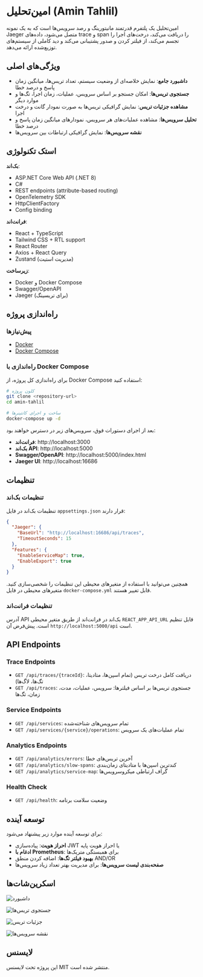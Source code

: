# امین‌تحلیل (Amin Tahlil)

امین‌تحلیل یک پلتفرم قدرتمند مانیتورینگ و رصد سرویس‌ها است که به یک نمونه Jaeger متصل می‌شود، داده‌های trace و span را دریافت می‌کند، درخت‌های اجرا را تجسم می‌کند، از فیلتر کردن و صدور پشتیبانی می‌کند و دید کاملی از سیستم‌های توزیع‌شده ارائه می‌دهد.

## ویژگی‌های اصلی

- **داشبورد جامع**: نمایش خلاصه‌ای از وضعیت سیستم، تعداد تریس‌ها، میانگین زمان پاسخ و درصد خطا
- **جستجوی تریس‌ها**: امکان جستجو بر اساس سرویس، عملیات، زمان اجرا، تگ‌ها و موارد دیگر
- **مشاهده جزئیات تریس**: نمایش گرافیکی تریس‌ها به صورت نمودار گانت و درخت اجرا
- **تحلیل سرویس‌ها**: مشاهده عملیات‌های هر سرویس، نمودارهای میانگین زمان پاسخ و درصد خطا
- **نقشه سرویس‌ها**: نمایش گرافیکی ارتباطات بین سرویس‌ها

## استک تکنولوژی

**بک‌اند**:
- ASP.NET Core Web API (.NET 8)
- C#
- REST endpoints (attribute-based routing)
- OpenTelemetry SDK
- HttpClientFactory
- Config binding

**فرانت‌اند**:
- React + TypeScript
- Tailwind CSS + RTL support
- React Router
- Axios + React Query
- Zustand (مدیریت استیت)

**زیرساخت**:
- Docker و Docker Compose
- Swagger/OpenAPI
- Jaeger (برای تریسینگ)

## راه‌اندازی پروژه

### پیش‌نیازها

- [Docker](https://www.docker.com/get-started)
- [Docker Compose](https://docs.docker.com/compose/install/)

### راه‌اندازی با Docker Compose

برای راه‌اندازی کل پروژه، از Docker Compose استفاده کنید:

```bash
# کلون پروژه
git clone <repository-url>
cd amin-tahlil

# ساخت و اجرای کانتینرها
docker-compose up -d
```

بعد از اجرای دستورات فوق، سرویس‌های زیر در دسترس خواهند بود:

- **فرانت‌اند**: http://localhost:3000
- **بک‌اند API**: http://localhost:5000
- **Swagger/OpenAPI**: http://localhost:5000/index.html
- **Jaeger UI**: http://localhost:16686

## تنظیمات

### تنظیمات بک‌اند

تنظیمات بک‌اند در فایل `appsettings.json` قرار دارند:

```json
{
  "Jaeger": {
    "BaseUrl": "http://localhost:16686/api/traces",
    "TimeoutSeconds": 15
  },
  "Features": {
    "EnableServiceMap": true,
    "EnableExport": true
  }
}
```

همچنین می‌توانید با استفاده از متغیرهای محیطی این تنظیمات را شخصی‌سازی کنید. متغیرهای محیطی در فایل `docker-compose.yml` قابل تغییر هستند.

### تنظیمات فرانت‌اند

آدرس API بک‌اند در فرانت‌اند از طریق متغیر محیطی `REACT_APP_API_URL` قابل تنظیم است. پیش‌فرض آن `http://localhost:5000/api` است.

## API Endpoints

### Trace Endpoints

- `GET /api/traces/{traceId}`: دریافت کامل درخت تریس (تمام اسپن‌ها، متادیتا، تگ‌ها، لاگ‌ها)
- `GET /api/traces`: جستجوی تریس‌ها بر اساس فیلترها: سرویس، عملیات، مدت، زمان، تگ‌ها

### Service Endpoints

- `GET /api/services`: تمام سرویس‌های شناخته‌شده
- `GET /api/services/{service}/operations`: تمام عملیات‌های یک سرویس

### Analytics Endpoints

- `GET /api/analytics/errors`: آخرین تریس‌های خطا
- `GET /api/analytics/slow-spans`: کندترین اسپن‌ها با متادیتای زمان‌بندی
- `GET /api/analytics/service-map`: گراف ارتباطی میکروسرویس‌ها

### Health Check

- `GET /api/health`: وضعیت سلامت برنامه

## توسعه آینده

برای توسعه آینده موارد زیر پیشنهاد می‌شود:

- **احراز هویت**: پیاده‌سازی JWT یا احراز هویت پایه
- **ادغام با Prometheus**: برای همبستگی متریک‌ها
- **بهبود فیلتر تگ‌ها**: اضافه کردن منطق AND/OR
- **صفحه‌بندی لیست سرویس‌ها**: برای مدیریت بهتر تعداد زیاد سرویس‌ها

## اسکرین‌شات‌ها

![داشبورد](screenshots/dashboard.png)

![جستجوی تریس‌ها](screenshots/trace-explorer.png)

![جزئیات تریس](screenshots/trace-detail.png)

![نقشه سرویس‌ها](screenshots/service-map.png)

## لایسنس

این پروژه تحت لایسنس MIT منتشر شده است.
